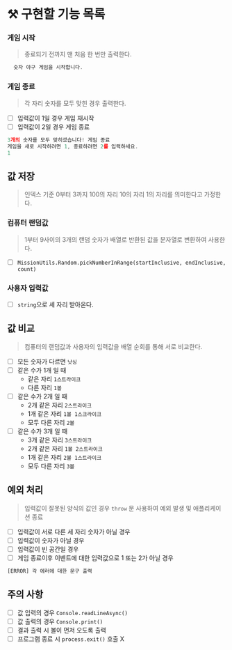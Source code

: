 # ⚒ 구현할 기능 목록

### 게임 시작 
> 종료되기 전까지 맨 처음 한 번만 출력한다.
```javascript
  숫자 야구 게임을 시작합니다.
```

### 게임 종료
> 각 자리 숫자를 모두 맞힌 경우 출력한다.
- [ ] 입력값이 1일 경우 게임 재시작 
- [ ] 입력값이 2일 경우 게임 종료
```javascript
3개의 숫자를 모두 맞히셨습니다! 게임 종료
게임을 새로 시작하려면 1, 종료하려면 2를 입력하세요.
1
```


## 값 저장
> 인덱스 기준 0부터 3까지 100의 자리 10의 자리 1의 자리를 의미한다고 가정한다.

### 컴퓨터 랜덤값
> 1부터 9사이의 3개의 랜덤 숫자가 배열로 반환된 값을 문자열로 변환하여 사용한다.
- [ ] `MissionUtils.Random.pickNumberInRange(startInclusive, endInclusive, count)`

### 사용자 입력값
- [ ] `string`으로 세 자리 받아온다.

  
## 값 비교 
> 컴퓨터의 랜덤값과 사용자의 입력값을 배열 순회를 통해 서로 비교한다.
- [ ] 모든 숫자가 다르면 `낫싱`
- [ ] 같은 수가 1개 일 때 <br/>
    - 같은 자리 `1스트라이크`
    - 다른 자리 `1볼`
- [ ] 같은 수가 2개 일 때 <br/>
    - 2개 같은 자리 `2스트라이크`
    - 1개 같은 자리 `1볼 1스크라이크`
    - 모두 다른 자리 `2볼`
- [ ] 같은 수가 3개 일 때 <br/>
    - 3개 같은 자리 `3스트라이크`
    - 2개 같은 자리 `1볼 2스트라이크`
    - 1개 같은 자리 `2볼 1스트라이크`
    - 모두 다른 자리 `3볼`


## 예외 처리
> 입력값이 잘못된 양식의 값인 경우 `throw` 문 사용하여 예외 발생 및 애플리케이션 종료

- [ ] 입력값이 서로 다른 세 자리 숫자가 아닐 경우
- [ ] 입력값이 숫자가 아닐 경우
- [ ] 입력값이 빈 공간일 경우 
- [ ] 게임 종료이후 이벤트에 대한 입력값으로 1 또는 2가 아닐 경우
```javascript
[ERROR] 각 에러에 대한 문구 출력
```


## 주의 사항 
- [ ] 값 입력의 경우 `Console.readLineAsync()`
- [ ] 값 출력의 경우 `Console.print()` 
- [ ] 결과 출력 시 볼이 먼저 오도록 출력
- [ ] 프로그램 종료 시 `process.exit()` 호출 X
